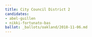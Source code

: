 ```yaml
---
title: City Council District 2
candidates:
- abel-guillen
- nikki-fortunato-bas
ballot: _ballots/oakland/2018-11-06.md
---
```

